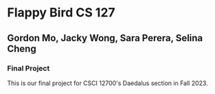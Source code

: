 # Flappy Bird CS 127
## Gordon Mo, Jacky Wong, Sara Perera, Selina Cheng
### Final Project

This is our final project for CSCI 12700's Daedalus section in Fall 2023.